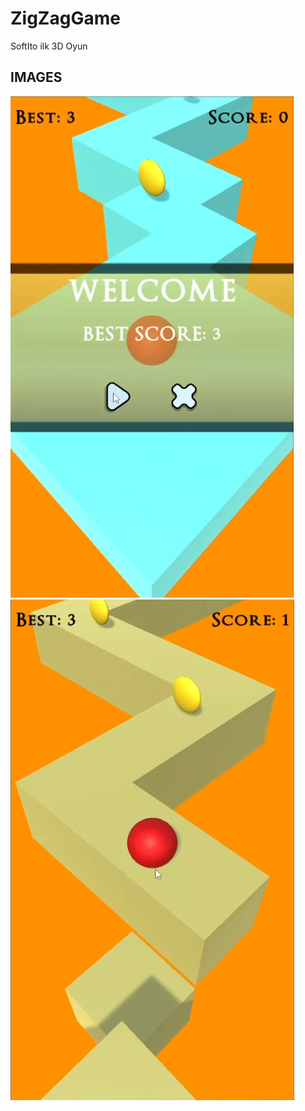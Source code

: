 # ZigZagGame
 SoftIto ilk 3D Oyun

## IMAGES
![image](https://github.com/salihdeg/gitHubImages/blob/583977a5dbb8c752be2bb39e84ed3a8684c55d68/games-screenshots/ZigZag1.png)
![image](https://github.com/salihdeg/gitHubImages/blob/583977a5dbb8c752be2bb39e84ed3a8684c55d68/games-screenshots/ZigZag2.png)
